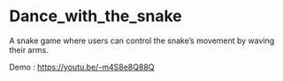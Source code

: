 # Dance_with_the_snake
A snake game where users can control the snake’s movement by waving their arms.

Demo :
https://youtu.be/-m4S8e8Q88Q
